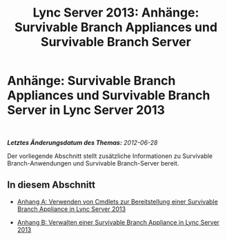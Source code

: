 ﻿---
title: 'Lync Server 2013: Anhänge: Survivable Branch Appliances und Survivable Branch Server'
TOCTitle: 'Anhänge: Survivable Branch Appliances und Survivable Branch Server'
ms:assetid: 38a83ac4-9970-4204-8a65-ae3b571bee05
ms:mtpsurl: https://technet.microsoft.com/de-de/library/Gg425861(v=OCS.15)
ms:contentKeyID: 49293694
ms.date: 05/19/2016
mtps_version: v=OCS.15
ms.translationtype: HT
---

# Anhänge: Survivable Branch Appliances und Survivable Branch Server in Lync Server 2013

 

_**Letztes Änderungsdatum des Themas:** 2012-06-28_

Der vorliegende Abschnitt stellt zusätzliche Informationen zu Survivable Branch-Anwendungen und Survivable Branch-Server bereit.

## In diesem Abschnitt

  - [Anhang A: Verwenden von Cmdlets zur Bereitstellung einer Survivable Branch Appliance in Lync Server 2013](lync-server-2013-appendix-a-using-cmdlets-to-deploy-a-survivable-branch-appliance.md)

  - [Anhang B: Verwalten einer Survivable Branch Appliance in Lync Server 2013](lync-server-2013-appendix-b-managing-a-survivable-branch-appliance.md)

